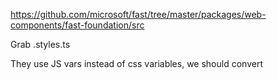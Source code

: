 https://github.com/microsoft/fast/tree/master/packages/web-components/fast-foundation/src

Grab <component>.styles.ts

They use JS vars instead of css variables, we should convert
